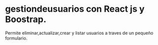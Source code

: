 # gestiondeusuarios con React js y Boostrap.
Permite eliminar,actualizar,crear y listar usuarios a traves de un pequeño formulario.
